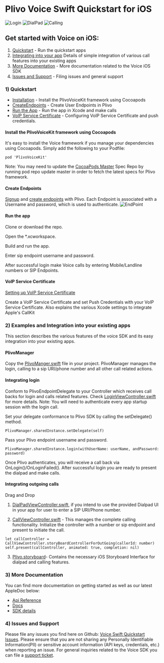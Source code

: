 # Plivo Voice Swift Quickstart for iOS
![Login](https://github.com/Ankish/PlivoExamplesSwift/blob/feature/OutgoingCallEg/Images/Login.png)
![DialPad](https://github.com/Ankish/PlivoExamplesSwift/blob/feature/OutgoingCallEg/Images/DialPad.png)
![Calling](https://github.com/Ankish/PlivoExamplesSwift/blob/feature/OutgoingCallEg/Images/Calling.png)

## Get started with Voice on iOS:
1) [Quickstart](https://gist.github.com/Ankish/ccd5ce325c282baad0295aa9051e52d3#1quickstart) - Run the quickstart apps
2) [Integrating into your app](https://gist.github.com/Ankish/ccd5ce325c282baad0295aa9051e52d3#2-examples-and-integration-into-your-existing-apps) Details of simple integration of various call features into your existing apps
3) [More Documentation](https://gist.github.com/Ankish/ccd5ce325c282baad0295aa9051e52d3#3-more-documentation) - More documentation related to the Voice iOS SDK
4) [Issues and Support](https://gist.github.com/Ankish/ccd5ce325c282baad0295aa9051e52d3#4-issues-and-support) - Filing issues and general support

### 1) Quickstart
* [Installation](https://gist.github.com/Ankish/ccd5ce325c282baad0295aa9051e52d3#install-the-plivovoicekit-framework-using-cocoapods) - Install the PlivoVoiceKit framework using Cocoapods
* [CreateEndpoints](https://gist.github.com/Ankish/ccd5ce325c282baad0295aa9051e52d3#create-endpoints) - Create User Endpoints in Plivo
* [Run the App](https://gist.github.com/Ankish/ccd5ce325c282baad0295aa9051e52d3#run-the-app) - Run the app in Xcode and make calls
* [VoIP Service Certificate](https://gist.github.com/Ankish/ccd5ce325c282baad0295aa9051e52d3#run-the-app) - Configuring VoIP Service Certificate and push credentials.

#### Install the PlivoVoiceKit framework using Cocoapods
It's easy to install the Voice framework if you manage your dependencies using Cocoapods. Simply add the following to your Podfile:
```
pod 'PlivoVoiceKit'
```
Note: You may need to update the [CocoaPods Master](https://github.com/CocoaPods/Specs) Spec Repo by running pod repo update master in order to fetch the latest specs for Plivo framework.

#### Create Endpoints
[Signup](https://console.plivo.com/accounts/register/) and [create endpoints](https://manage.plivo.com/accounts/login/) with Plivo. 
Each Endpoint is associated with a Username and password, which is used to authenticate. 
![EndPoint](https://github.com/Ankish/PlivoExamplesSwift/blob/feature/OutgoingCallEg/Images/EndPoint.png)

#### Run the app
Clone or download the repo.

Open the *.xcworkspace.

Build and run the app.

Enter sip endpoint username and password.

After successful login make Voice calls by entering Mobile/Landline numbers or SIP Endpoints.

#### VoIP Service Certificate
[Setting up VoIP Service Certificate](https://www.plivo.com/docs/sdk/ios/setting-up-push-credentials/)

Create a VoIP Service Certificate and set Push Credentials with your VoIP Service Certificate. Also explains the various Xcode settings to integrate Apple's CallKit

### 2) Examples and Integration into your existing apps
This section describes the various features of the voice SDK and its easy integration into your existing apps.

#### PlivoManager
Copy the [PlivoManger.swift](https://github.com/Ankish/PlivoExamplesSwift/blob/feature/OutgoingCallEg/OutGoingCall/OutGoingCall/Util/PlivoManager.swift)  file in your project. PlivoManager manages the login, calling to a sip URI/phone number and all other call related actions.

#### Integrating login
Conform to PlivoEndpointDelegate to your Controller which receives call backs for login and calls related features. Check [LoginViewController.swift](https://github.com/Ankish/PlivoExamplesSwift/blob/feature/OutgoingCallEg/OutGoingCall/OutGoingCall/View%20Controllers/LoginViewController.swift) for more details. Note: You will need to authenticate every app startup session with the login call.

Set your delegate conformance to Plivo SDK by calling the setDelegate() method.

```
PlivoManager.sharedInstance.setDelegate(self)
```

Pass your Plivo endpoint username and password.

```
PlivoManager.sharedInstance.login(withUserName: userName, andPassword: password)
```

Once Plivo authenticates, you will receive a call back via OnLogin()/OnLoginFailed(). After successful login you are ready to present the dialpad and make calls.

#### Integrating outgoing calls
Drag and Drop 
1) [DialPadViewController.swift](https://github.com/Ankish/PlivoExamplesSwift/tree/feature/OutgoingCallEg/OutGoingCall/OutGoingCall/View%20Controllers/Plivo%20Controller), if you intend to use the provided Dialpad UI in your app for user to enter a SIP URI/Phone number.

2) [CallViewController.swift](https://github.com/Ankish/PlivoExamplesSwift/tree/feature/OutgoingCallEg/OutGoingCall/OutGoingCall/View%20Controllers/Plivo%20Controller) - This manages the complete calling functionality. Initialize the controller with a number or sip endpoint and present to initiate the call.

```
let callController = CallViewController.storyBoardControllerForOutGoing(callerId: number)
self.present(callController, animated: true, completion: nil)
```

3) [Plivo.storyboard](https://github.com/Ankish/PlivoExamplesSwift/tree/feature/OutgoingCallEg/OutGoingCall/OutGoingCall/View)- Contains the necessary iOS Storyboard Interface for dialpad and calling features.

### 3) More Documentation
You can find more documentation on getting started as well as our latest AppleDoc below:
* [Api Reference](https://api-reference.plivo.com/latest/curl/resources/call/make-a-call)
* [Docs](https://www.plivo.com/docs/getting-started/)
* [SDK details](https://www.plivo.com/docs/sdk/ios/v2/)

### 4) Issues and Support
Please file any issues you find here on Github: [Voice Swift Quickstart Issues](https://github.com/Ankish/PlivoExamplesSwift/issues). 
Please ensure that you are not sharing any Personally Identifiable Information(PII) or sensitive account information (API keys, credentials, etc.) when reporting an issue.
For general inquiries related to the Voice SDK you can file a [support ticket](https://support.plivo.com/support/home).
